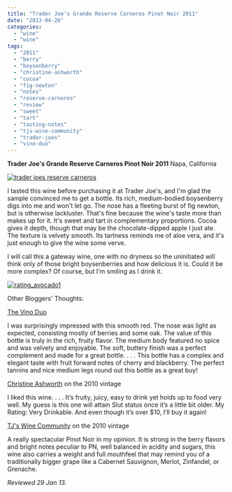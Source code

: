 ```yaml
---
title: "Trader Joe's Grande Reserve Carneros Pinot Noir 2011"
date: "2013-04-26"
categories: 
  - "wine"
  - "wine"
tags: 
  - "2011"
  - "berry"
  - "boysenberry"
  - "christine-ashworth"
  - "cocoa"
  - "fig-newton"
  - "notes"
  - "reserve-carneros"
  - "review"
  - "sweet"
  - "tart"
  - "tasting-notes"
  - "tjs-wine-community"
  - "trader-joes"
  - "vino-duo"
---
```


**Trader Joe's Grande Reserve Carneros Pinot Noir 2011** Napa, California

[![trader joes reserve carneros](http://s3.amazonaws.com/thegourmez-wpmedia/2013/04/trader-joes-reserve-carneros.jpg)](http://www.thegourmez.com/2013/04/trader-joes-grande-reserve-carneros-pinot-noir-2011/trader-joes-reserve-carneros/)

I tasted this wine before purchasing it at Trader Joe's, and I'm glad the sample convinced me to get a bottle. Its rich, medium-bodied boysenberry digs into me and won't let go. The nose has a fleeting burst of fig newton, but is otherwise lackluster. That's fine because the wine's taste more than makes up for it. It's sweet and tart in complementary proportions. Cocoa gives it depth, though that may be the chocolate-dipped apple I just ate. The texture is velvety smooth. Its tartness reminds me of aloe vera, and it's just enough to give the wine some verve.

I will call this a gateway wine, one with no dryness so the uninitiated will think only of those bright boysenberries and how delicious it is. Could it be more complex? Of course, but I'm smiling as I drink it.

[![rating_avocado1](http://s3.amazonaws.com/thegourmez-wpmedia/2009/02/rating_avocado1.gif)](http://www.thegourmez.com/2009/02/restaurant-review-nanas-durham/rating_avocado1/) 

Other Bloggers' Thoughts:

[The Vino Duo](http://www.thevinoduo.com/2012/06/trader-joes-grand-reserve-pinot-noir.html)

I was surprisingly impressed with this smooth red. The nose was light as expected, consisting mostly of berries and some oak. The value of this bottle is truly in the rich, fruity flavor. The medium body featured no spice and was velvety and enjoyable. The soft, buttery finish was a perfect complement and made for a great bottle. . . . This bottle has a complex and elegant taste with fruit forward notes of cherry and blackberry. The perfect tannins and nice medium legs round out this bottle as a great buy!

[Christine Ashworth](http://christine-ashworth.com/?p=1470) on the 2010 vintage

I liked this wine. . . . It’s fruity, juicy, easy to drink yet holds up to food very well. My guess is this one will attain Slut status once it’s a little bit older. My Rating: Very Drinkable. And even though it’s over $10, I’ll buy it again!

[TJ's Wine Community](http://tjwinecommunity.wordpress.com/2012/10/16/113/) on the 2010 vintage

A really spectacular Pinot Noir in my opinion. It is strong in the berry flavors and bright notes peculiar to PN, well balanced in acidity and sugars, this wine also carries a weight and full mouthfeel that may remind you of a traditionally bigger grape like a Cabernet Sauvignon, Merlot, Zinfandel, or Grenache.

_Reviewed 29 Jan 13._
